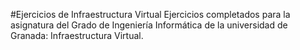 #Ejercicios de Infraestructura Virtual
Ejercicios completados para la asignatura del Grado de Ingeniería Informática de la universidad de Granada: Infraestructura Virtual.